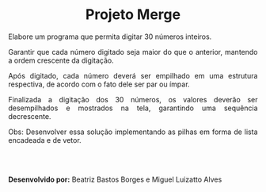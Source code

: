 <div align="center"><h1>Projeto Merge</h1></div>

<div align="justify">

Elabore um programa que permita digitar 30 números inteiros.

Garantir que cada número digitado seja maior do que o anterior, mantendo a ordem crescente da digitação.

Após digitado, cada número deverá ser empilhado em uma estrutura respectiva, de acordo com o fato dele ser par ou ímpar.

Finalizada a digitação dos 30 números, os valores deverão ser desempilhados e mostrados na tela, garantindo uma sequência decrescente.

Obs: Desenvolver essa solução implementando as pilhas em forma de lista encadeada e de vetor.

<br><br>

<b>Desenvolvido por:</b> Beatriz Bastos Borges e Miguel Luizatto Alves
</div>
